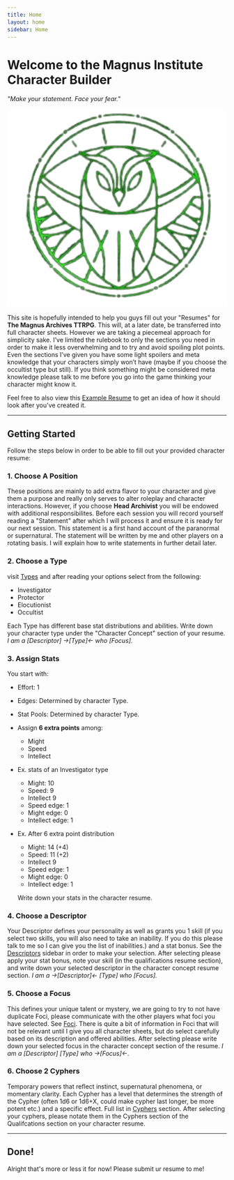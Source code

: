 ```yaml
---
title: Home
layout: home
sidebar: Home
---
```


# Welcome to the Magnus Institute Character Builder

_"Make your statement. Face your fear."_

![](logo.png)

This site is hopefully intended to help you guys fill out your "Resumes" for **The Magnus Archives TTRPG**. This will, at a later date, be transferred into full character sheets. However we are taking a piecemeal approach for simplicity sake.
I’ve limited the rulebook to only the sections you need in order to make it less overwhelming and to try and avoid spoiling plot points. Even the sections I’ve given you have some light spoilers and meta knowledge that your characters simply won’t have (maybe if you choose the occultist type but still). If you think something might be considered meta knowledge please talk to me before you go into the game thinking your character might know it.

Feel free to also view this [Example Resume](https://docs.google.com/document/d/1snHpjgP5YTR79IViiTZ6rHR8q54Uc19cGqiIeuR8T0Y/edit?usp=sharing) to get an idea of how it should look after you've created it.



---

## Getting Started

Follow the steps below in order to be able to fill out your provided character resume:

### 1. Choose A Position

These positions are mainly to add extra flavor to your character and give them a purpose and really only serves to alter roleplay and character interactions. However, if you choose **Head Archivist** you will be endowed with additional responsibilites.
Before each session you will record yourself reading a "Statement" after which I will process it and ensure it is ready for our next session. This statement is a first hand account of the paranormal or supernatural. The statement will be written by me and other players on a rotating basis. I will explain how to write statements in further detail later.

### 2. Choose a Type

visit [Types](/TMAQuickStart/types.html) and after reading your options select from the following:
- Investigator
- Protector
- Elocutionist
- Occultist

Each Type has different base stat distributions and abilities. Write down your character type under the "Character Concept" section of your resume.
_I am a [Descriptor] ->[Type]<- who [Focus]._

### 3. Assign Stats

You start with:
- Effort: 1
- Edges: Determined by character Type.
- Stat Pools: Determined by character Type.
- Assign **6 extra points** among:
  - Might
  - Speed
  - Intellect

- Ex. stats of an Investigator type
  - Might: 10
  - Speed: 9
  - Intellect 9
  - Speed edge: 1
  - Might edge: 0
  - Intellect edge: 1

- Ex. After 6 extra point distribution
  - Might: 14 (+4)
  - Speed: 11 (+2)
  - Intellect 9
  - Speed edge: 1
  - Might edge: 0
  - Intellect edge: 1 
 
  Write down your stats in the character resume.

### 4. Choose a Descriptor

Your Descriptor defines your personality as well as grants you 1 skill (if you select two skills, you will also need to take an inability. If you do this please talk to me so I can give you the list of inabilities.) and a stat bonus. See the [Descriptors](/TMAQuickStart/descriptors.html) sidebar in order to make your selection.
After selecting please apply your stat bonus, note your skill (in the qualifications resume section), and write down your selected descriptor in the character concept resume section.
_I am a ->[Descriptor]<- [Type] who [Focus]._


### 5. Choose a Focus

This defines your unique talent or mystery, we are going to try to not have duplicate Foci, please communicate with the other players what foci you have selected. See [Foci](/TMAQuickStart/foci.html).
There is quite a bit of information in Foci that will not be relevant until I give you all character sheets, but do select carefully based on its description and offered abilities. After selecting please write down your selected focus in the character concept section of the resume.
_I am a [Descriptor] [Type] who ->[Focus]<-._

### 6. Choose 2 Cyphers

Temporary powers that reflect instinct, supernatural phenomena, or momentary clarity. Each Cypher has a level that determines the strength of the Cypher (often 1d6 or 1d6+X, could make cypher last longer, be more potent etc.) and a specific effect. Full list in [Cyphers](/TMAQuickStart/cyphers.html) section. After selecting your cyphers, please notate them in the Cyphers section of the Qualifcations section on your character resume.

---

## Done!

Alright that's more or less it for now! Please submit ur resume to me!
